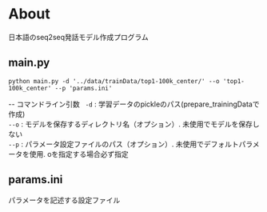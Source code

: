 # About
日本語のseq2seq発話モデル作成プログラム

## main.py
```
python main.py -d '../data/trainData/top1-100k_center/' --o 'top1-100k_center' --p 'params.ini'
```

-- コマンドライン引数
` -d` : 学習データのpickleのパス(prepare_trainingDataで作成)  
`--o` : モデルを保存するディレクトリ名（オプション）. 未使用でモデルを保存しない  
`--p` : パラメータ設定ファイルのパス（オプション）. 未使用でデフォルトパラメータを使用. oを指定する場合必ず指定  

## params.ini
パラメータを記述する設定ファイル

